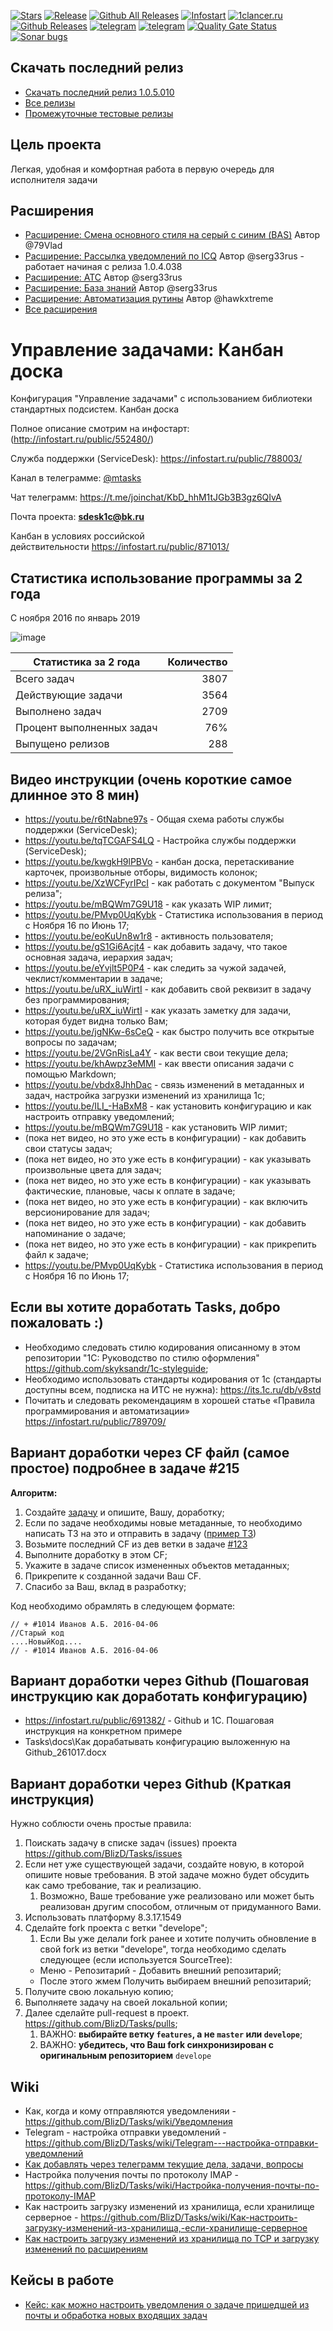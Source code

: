 [![Stars](https://img.shields.io/github/stars/BlizD/Tasks.svg?label=Github%20%E2%98%85&a)](https://github.com/BlizD/Tasks/stargazers)
[![Release](https://img.shields.io/github/tag/BlizD/Tasks.svg?label=Last%20release&a)](https://github.com/BlizD/Tasks/releases)
[![Github All Releases](https://img.shields.io/github/downloads/BlizD/Tasks/total.svg)]() 
[![Infostart](https://img.shields.io/badge/infostart-downloads%20500-blue.svg)](https://infostart.ru/public/552480/)
[![1clancer.ru](https://img.shields.io/badge/1clancer.ru-downloads%20750-orange.svg)](http://1clancer.ru/catalog/2764)
[![Github Releases](https://img.shields.io/github/downloads/BlizD/Tasks/latest/total.svg)]()
[![telegram](https://img.shields.io/badge/telegram-channal-green.svg)](https://t.me/mtasks)
[![telegram](https://img.shields.io/badge/telegram-chat-green.svg)](https://t.me/joinchat/KbD_hhM1tJGb3B3gz6QIvA)
[![Quality Gate Status](https://sonar.openbsl.ru/api/project_badges/measure?project=tasks&metric=alert_status)](https://sonar.openbsl.ru/dashboard?id=tasks)
[![Sonar bugs](https://sonar.openbsl.ru/api/project_badges/measure?project=tasks&metric=bugs)](https://sonar.openbsl.ru/dashboard?id=tasks)


## Скачать последний релиз ## 

* [Скачать последний релиз 1.0.5.010](https://github.com/BlizD/Tasks/releases/download/1.0.5.010/Tasks_1.0.5.010.zip)
* [Все релизы](https://github.com/BlizD/Tasks/releases)
* [Промежуточные тестовые релизы](https://github.com/BlizD/Tasks/issues/129) 

## Цель проекта ## 

Легкая, удобная и комфортная работа в первую очередь для исполнителя задачи

## Расширения ## 
* [Расширение: Смена основного стиля на серый с синим (BAS)](https://github.com/BlizD/Tasks/issues/213) Автор @79Vlad
* [Расширение: Рассылка уведомлений по ICQ](https://github.com/BlizD/Tasks/issues/194) Автор @serg33rus - работает начиная с релиза 1.0.4.038 
* [Расширение: АТС](https://github.com/BlizD/Tasks/issues/276) Автор @serg33rus
* [Расширение: База знаний](https://github.com/BlizD/Tasks/issues/275) Автор @serg33rus
* [Расширение: Автоматизация рутины](https://github.com/hawkxtreme/Tasker1C_AutomationRoutine) Автор @hawkxtreme
* [Все расширения](https://github.com/BlizD/Tasks/wiki/Расширения)

# Управление задачами: Канбан доска #

Конфигурация "Управление задачами" с использованием библиотеки стандартных подсистем. Канбан доска

Полное описание смотрим на инфостарт: (http://infostart.ru/public/552480/)

Служба поддержки (ServiceDesk): https://infostart.ru/public/788003/

Канал в телеграмме: [@mtasks](https://t.me/mtasks)

Чат телеграмм: https://t.me/joinchat/KbD_hhM1tJGb3B3gz6QIvA

Почта проекта:  **sdesk1c@bk.ru**

Канбан в условиях российской действительности https://infostart.ru/public/871013/

## Статистика использование программы за 2 года ## 
С ноября 2016 по январь 2019

![image](https://user-images.githubusercontent.com/10989306/51374627-ab5ff800-1b14-11e9-8949-a5f00daa166b.png)

| Статистика за 2 года | Количество| 
| ------------- | -----:|
|Всего задач|3807|
|Действующие задачи|3564|
|Выполнено задач|2709|
|Процент выполненных задач|76%|
|Выпущено релизов|288|


## Видео инструкции (очень короткие самое длинное это 8 мин) ##

* https://youtu.be/r6tNabne97s - Общая схема работы службы поддержки (ServiceDesk);
* https://youtu.be/tqTCGAFS4LQ - Настройка службы поддержки (ServiceDesk);
* https://youtu.be/kwgkH9lPBVo - канбан доска, перетаскивание карточек, произвольные отборы, видимость колонок;
* https://youtu.be/XzWCFyrIPcI - как работать с документом "Выпуск релиза";
* https://youtu.be/mBQWm7G9U18 - как указать WIP лимит; 
* https://youtu.be/PMvp0UqKybk - Статистика использования в период с Ноября 16 по Июнь 17;
* https://youtu.be/eoKuUn8w1r8 - активность пользователя;
* https://youtu.be/gS1Gi6Acjt4 - как добавить задачу, что такое основная задача, иерархия задач; 
* https://youtu.be/eYvjlt5P0P4 - как следить за чужой задачей, чеклист/комментарии в задаче;
* https://youtu.be/uRX_iuWirtI - как добавить свой реквизит в задачу без программирования; 
* https://youtu.be/uRX_iuWirtI - как указать заметку для задачи, которая будет видна только Вам; 
* https://youtu.be/jgNKw-6sCeQ - как быстро получить все открытые вопросы по задачам;
* https://youtu.be/2VGnRisLa4Y - как вести свои текущие дела; 
* https://youtu.be/khAwpz3eMMI - как ввести описания задачи с помощью Markdown;
* https://youtu.be/vbdx8JhhDac - связь изменений в метаданных и задач, настройка загрузки изменений из хранилища 1с;
* https://youtu.be/ILI_-HaBxM8 - как установить конфигурацию и как настроить отправку уведомлений; 
* https://youtu.be/mBQWm7G9U18 - как установить WIP лимит;
* (пока нет видео, но это уже есть в конфигурации) - как добавить свои статусы задач;
* (пока нет видео, но это уже есть в конфигурации) - как указывать произвольные цвета для задач;
* (пока нет видео, но это уже есть в конфигурации) - как указывать фактические, плановые, часы к оплате в задаче;
* (пока нет видео, но это уже есть в конфигурации) - как включить версионирование для задач;
* (пока нет видео, но это уже есть в конфигурации) - как добавить напоминание о задаче;
* (пока нет видео, но это уже есть в конфигурации) - как прикрепить файл к задаче;
* https://youtu.be/PMvp0UqKybk - Статистика использования в период с Ноября 16 по Июнь 17;


##  Если вы хотите доработать Tasks, добро пожаловать :)

* Необходимо следовать стилю кодирования описанному в этом репозитории "1С: Руководство по стилю оформления" https://github.com/skyksandr/1c-styleguide;
* Необходимо использовать стандарты кодирования от 1с (стандарты доступны всем, подписка на ИТС не нужна): https://its.1c.ru/db/v8std 
* Почитать и следовать рекомендациям в хорошей статье «Правила программирования и автоматизации» https://infostart.ru/public/789709/

## Вариант доработки через CF файл (самое простое) подробнее в задаче #215

**Алгоритм:**

1. Создайте [задачу](https://github.com/BlizD/Tasks/issues) и опишите, Вашу, доработку;
1. Если по задаче необходимы новые метаданные, то необходимо написать ТЗ на это и отправить в задачу ([пример ТЗ](https://github.com/BlizD/Tasks/files/2544687/117_._031118.docx))
1. Возьмите последний CF из дев ветки в задаче [#123](https://github.com/BlizD/Tasks/issues/123)
1. Выполните доработку в этом CF;
1. Укажите в задаче список измененных объектов метаданных;
1. Прикрепите к созданной задачи Ваш CF.
1. Спасибо за Ваш, вклад в разработку;

Код необходимо обрамлять в следующем формате: 
```
// + #1014 Иванов А.Б. 2016-04-06
//Старый код
....НовыйКод....
// - #1014 Иванов А.Б. 2016-04-06
```
   

## Вариант доработки через Github (Пошаговая инструкцию как доработать конфигурацию)

* https://infostart.ru/public/691382/ - Github и 1С. Пошаговая инструкция на конкретном примере
* Tasks\docs\Как дорабатывать конфигурацию выложенную на Github_261017.docx

## Вариант доработки через Github (Краткая инструкция)

Нужно соблюсти очень простые правила:

1. Поискать задачу в списке задач (issues) проекта https://github.com/BlizD/Tasks/issues
1. Если нет уже существующей задачи, создайте новую, в которой опишите новые требования. В этой задаче можно будет обсудить как само требование, так и реализацию.
    1. Возможно, Ваше требование уже реализовано или может быть реализован другим способом, отличным от придуманного Вами.
1. Использовать платформу 8.3.17.1549
1. Сделайте fork проекта с ветки "develope";
    1. Если Вы уже делали fork ранее и хотите получить обновление в свой fork из ветки "develope", тогда необходимо сделать следующее (если используется SourceTree):
    * Меню - Репозитарий - Добавить внешний репозитарий;
    * После этого жмем Получить выбираем внешний репозитарий;
1. Получите свою локальную копию;
1. Выполняете задачу на своей локальной копии;
1. Далее сделайте pull-request в проект. https://github.com/BlizD/Tasks/pulls;
    1. ВАЖНО: **выбирайте ветку `features`, а не `master` или `develope`**;
    1. ВАЖНО: **убедитесь, что Ваш fork синхронизирован с оригинальным репозиторием** `develope`

##  Wiki
* Как, когда и кому отправляются уведомленияи - https://github.com/BlizD/Tasks/wiki/Уведомления
* Telegram - настройка отправки уведомлений - https://github.com/BlizD/Tasks/wiki/Telegram---настройка-отправки-уведомлений
* [Как добавлять через телеграмм текущие дела, задачи, вопросы](https://github.com/BlizD/Tasks/wiki/Как-добавлять-через-телеграмм-текущие-дела,-задачи,-вопросы)
* Настройка получения почты по протоколу IMAP - https://github.com/BlizD/Tasks/wiki/Настройка-получения-почты-по-протоколу-IMAP
* Как настроить загрузку изменений из хранилища, если хранилище серверное - https://github.com/BlizD/Tasks/wiki/Как-настроить-загрузку-изменений-из-хранилища,-если-хранилище-серверное
* [Как настроить загрузку изменений из хранилища по TCP и загрузку изменений по расширениям](https://github.com/BlizD/Tasks/wiki/Как-настроить-загрузку-изменений-из-хранилища-по-TCP-и-загрузку-изменений-по-расширениям)

##  Кейсы в работе
* [Кейс: как можно настроить уведомления о задаче пришедшей из почты и обработка новых входящих задач](https://github.com/BlizD/Tasks/wiki/Кейс:-как-можно-настроить-уведомления-о-задаче-пришедшей-из-почты)
